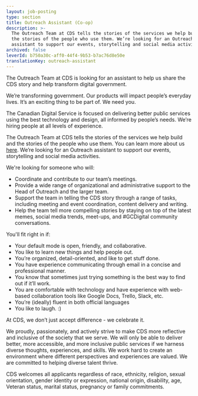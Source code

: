 ```yaml
---
layout: job-posting
type: section
title: Outreach Assistant (Co-op)
description: >-
  The Outreach Team at CDS tells the stories of the services we help build and
  the stories of the people who use them. We’re looking for an Outreach
  assistant to support our events, storytelling and social media activities. 
archived: false
leverId: b750a30c-aff0-44f4-9b53-b7ac76d8e50e
translationKey: outreach-assistant
---
```

The Outreach Team at CDS is looking for an assistant to help us share the CDS story and help transform digital government. 

We’re transforming government. Our products will impact people’s everyday lives. It’s an exciting thing to be part of. We need you. 

The Canadian Digital Service is focused on delivering better public services using the best technology and design, all informed by people’s needs. We’re hiring people at all levels of experience.

The Outreach Team at CDS tells the stories of the services we help build and the stories of the people who use them. You can learn more about us [here](https://digital.canada.ca/). We’re looking for an Outreach assistant to support our events, storytelling and social media activities. 

We're looking for someone who will:
* Coordinate and contribute to our team’s meetings.
* Provide a wide range of organizational and administrative support to the Head of Outreach and the larger team.
* Support the team in telling the CDS story through a range of tasks, including meeting and event coordination, content delivery and writing.
* Help the team tell more compelling stories by staying on top of the latest memes, social media trends, meet-ups, and #GCDigital community conversations.

You'll fit right in if:
* Your default mode is open, friendly, and collaborative.
* You like to learn new things and help people out.
* You’re organized, detail-oriented, and like to get stuff done.
* You have experience communicating through email in a concise and professional manner.
* You know that sometimes just trying something is the best way to find out if it’ll work.
* You are comfortable with technology and have experience with web-based collaboration tools like Google Docs, Trello, Slack, etc.
* You’re (ideally) fluent in both official languages
* You like to laugh. :)

At CDS, we don’t just accept difference - we celebrate it.

We proudly, passionately, and actively strive to make CDS more reflective and inclusive of the society that we serve. We will only be able to deliver better, more accessible, and more inclusive public services if we harness diverse thoughts, experiences, and skills. We work hard to create an environment where different perspectives and experiences are valued. We are committed to helping diverse talent thrive. 

CDS welcomes all applicants regardless of race, ethnicity, religion, sexual orientation, gender identity or expression, national origin, disability, age, Veteran status, marital status, pregnancy or family commitments.
